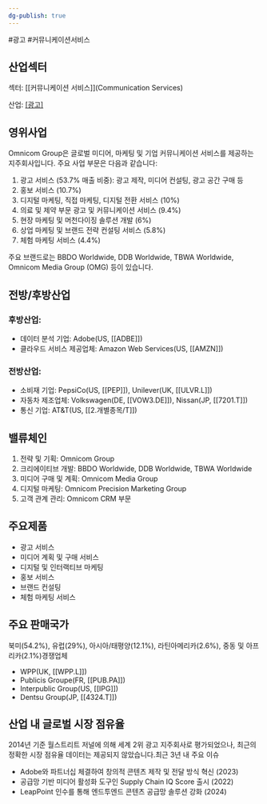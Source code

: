 ```yaml
---
dg-publish: true
---
```

#광고 #커뮤니케이션서비스 

## 산업섹터  

섹터: [[커뮤니케이션 서비스]](Communication Services)  

산업: [[광고]](Advertising)

## 영위사업  

Omnicom Group은 글로벌 미디어, 마케팅 및 기업 커뮤니케이션 서비스를 제공하는 지주회사입니다. 주요 사업 부문은 다음과 같습니다:

1. 광고 서비스 (53.7% 매출 비중): 광고 제작, 미디어 컨설팅, 광고 공간 구매 등
2. 홍보 서비스 (10.7%)
3. 디지털 마케팅, 직접 마케팅, 디지털 전환 서비스 (10%)
4. 의료 및 제약 부문 광고 및 커뮤니케이션 서비스 (9.4%)
5. 현장 마케팅 및 머천다이징 솔루션 개발 (6%)
6. 상업 마케팅 및 브랜드 전략 컨설팅 서비스 (5.8%)
7. 체험 마케팅 서비스 (4.4%)

주요 브랜드로는 BBDO Worldwide, DDB Worldwide, TBWA Worldwide, Omnicom Media Group (OMG) 등이 있습니다.

## 전방/후방산업  

### 후방산업:

- 데이터 분석 기업: Adobe(US, [[ADBE]])
- 클라우드 서비스 제공업체: Amazon Web Services(US, [[AMZN]])

### 전방산업:

- 소비재 기업: PepsiCo(US, [[PEP]]), Unilever(UK, [[ULVR.L]])
- 자동차 제조업체: Volkswagen(DE, [[VOW3.DE]]), Nissan(JP, [[7201.T]])
- 통신 기업: AT&T(US, [[2.개별종목/T]])

## 밸류체인

1. 전략 및 기획: Omnicom Group
2. 크리에이티브 개발: BBDO Worldwide, DDB Worldwide, TBWA Worldwide
3. 미디어 구매 및 계획: Omnicom Media Group
4. 디지털 마케팅: Omnicom Precision Marketing Group
5. 고객 관계 관리: Omnicom CRM 부문

## 주요제품

- 광고 서비스
- 미디어 계획 및 구매 서비스
- 디지털 및 인터랙티브 마케팅
- 홍보 서비스
- 브랜드 컨설팅
- 체험 마케팅 서비스

## 주요 판매국가  

북미(54.2%), 유럽(29%), 아시아/태평양(12.1%), 라틴아메리카(2.6%), 중동 및 아프리카(2.1%)경쟁업체

- WPP(UK, [[WPP.L]])
- Publicis Groupe(FR, [[PUB.PA]])
- Interpublic Group(US, [[IPG]])
- Dentsu Group(JP, [[4324.T]])

## 산업 내 글로벌 시장 점유율  

2014년 기준 월스트리트 저널에 의해 세계 2위 광고 지주회사로 평가되었으나, 최근의 정확한 시장 점유율 데이터는 제공되지 않았습니다.최근 3년 내 주요 이슈

- Adobe와 파트너십 체결하여 창의적 콘텐츠 제작 및 전달 방식 혁신 (2023)
- 공급망 기반 미디어 활성화 도구인 Supply Chain IQ Score 출시 (2022)
- LeapPoint 인수를 통해 엔드투엔드 콘텐츠 공급망 솔루션 강화 (2024)